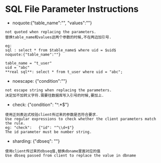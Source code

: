 # SQL File Parameter Instructions

* noquote:{"table_name":"", "values":""}  
```
not quoted when replacing the parameters.
替换table_name和values这两个参数的时候,不在两边加引号.

eg: 
sql : select * from $table_name$ where uid = $uid$
noquote:{"table_name":""}

table_name = "t_user"
uid = "abc"
**real sql**: select * from t_user where uid = "abc";

```

* noescape: {"condition":""}
```
not escape string when replacing the parameters.
决定加不加转义字符.需要往数据库写入引号的时候,要加上.
```

* check: {"condition": "^.*$"}
```
使用正则表达式校验client传过来的参数是否符合要求.
Use regular expressions to check whether the client parameters match the rule.
eg: "check":   {"id": "^\\d+$"}
The id parameter must be number string.
```

* sharding: {"dbseq": ""}
```
使用client传过来的dbseq值,替换dbname里面对应的值
Use dbseq passed from client to replace the value in dbname

```



